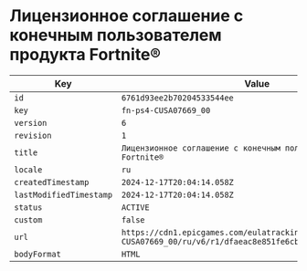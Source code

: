# Лицензионное соглашение с конечным пользователем продукта Fortnite®

| Key | Value |
| --- | ----- |
| `id` | `6761d93ee2b70204533544ee` |
| `key` | `fn-ps4-CUSA07669_00` |
| `version` | `6` |
| `revision` | `1` |
| `title` | `Лицензионное соглашение с конечным пользователем продукта Fortnite®` |
| `locale` | `ru` |
| `createdTimestamp` | `2024-12-17T20:04:14.058Z` |
| `lastModifiedTimestamp` | `2024-12-17T20:04:14.058Z` |
| `status` | `ACTIVE` |
| `custom` | `false` |
| `url` | `https://cdn1.epicgames.com/eulatracking-download/fn-ps4-CUSA07669_00/ru/v6/r1/dfaeac8e851fe6cbbd7f0ae82afcdd9f.pdf` |
| `bodyFormat` | `HTML` |
